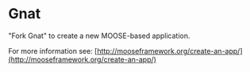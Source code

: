 Gnat
=====

"Fork Gnat" to create a new MOOSE-based application.

For more information see: [http://mooseframework.org/create-an-app/](http://mooseframework.org/create-an-app/)

